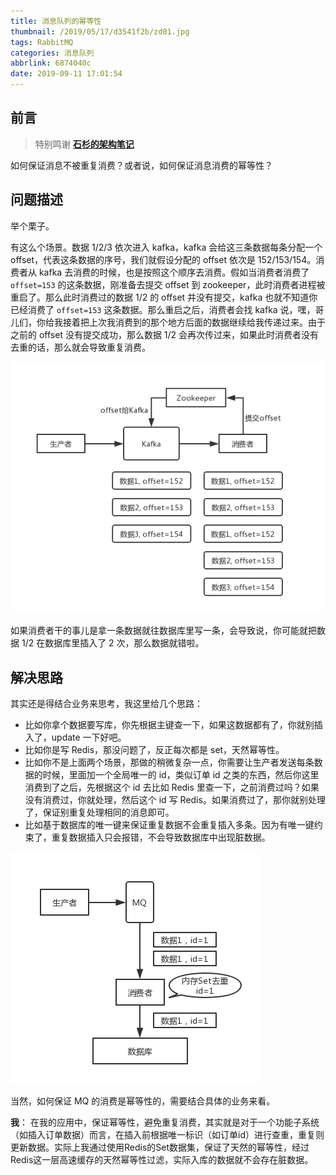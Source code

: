 ```yaml
---
title: 消息队列的幂等性
thumbnail: /2019/05/17/d3541f2b/zd01.jpg
tags: RabbitMQ
categories: 消息队列
abbrlink: 6874040c
date: 2019-09-11 17:01:54
---
```


## 前言

> 特别鸣谢 [**石杉的架构笔记**](https://github.com/doocs/advanced-java)

如何保证消息不被重复消费？或者说，如何保证消息消费的幂等性？

<!--More-->

## 问题描述

举个栗子。

有这么个场景。数据 1/2/3 依次进入 kafka，kafka 会给这三条数据每条分配一个 offset，代表这条数据的序号，我们就假设分配的 offset 依次是 152/153/154。消费者从 kafka 去消费的时候，也是按照这个顺序去消费。假如当消费者消费了 `offset=153` 的这条数据，刚准备去提交 offset 到 zookeeper，此时消费者进程被重启了。那么此时消费过的数据 1/2 的 offset 并没有提交，kafka 也就不知道你已经消费了 `offset=153` 这条数据。那么重启之后，消费者会找 kafka 说，嘿，哥儿们，你给我接着把上次我消费到的那个地方后面的数据继续给我传递过来。由于之前的 offset 没有提交成功，那么数据 1/2 会再次传过来，如果此时消费者没有去重的话，那么就会导致重复消费。

![mq-10](消息队列的幂等性/mq-10.png)

如果消费者干的事儿是拿一条数据就往数据库里写一条，会导致说，你可能就把数据 1/2 在数据库里插入了 2 次，那么数据就错啦。

## 解决思路

其实还是得结合业务来思考，我这里给几个思路：

- 比如你拿个数据要写库，你先根据主键查一下，如果这数据都有了，你就别插入了，update 一下好吧。
- 比如你是写 Redis，那没问题了，反正每次都是 set，天然幂等性。
- 比如你不是上面两个场景，那做的稍微复杂一点，你需要让生产者发送每条数据的时候，里面加一个全局唯一的 id，类似订单 id 之类的东西，然后你这里消费到了之后，先根据这个 id 去比如 Redis 里查一下，之前消费过吗？如果没有消费过，你就处理，然后这个 id 写 Redis。如果消费过了，那你就别处理了，保证别重复处理相同的消息即可。
- 比如基于数据库的唯一键来保证重复数据不会重复插入多条。因为有唯一键约束了，重复数据插入只会报错，不会导致数据库中出现脏数据。

![mq-11](消息队列的幂等性/mq-11.png)

当然，如何保证 MQ 的消费是幂等性的，需要结合具体的业务来看。

**我**： 在我的应用中，保证幂等性，避免重复消费，其实就是对于一个功能子系统（如插入订单数据）而言，在插入前根据唯一标识（如订单id）进行查重，重复则更新数据。实际上我通过使用Redis的Set数据集，保证了天然的幂等性，经过Redis这一层高速缓存的天然幂等性过滤，实际入库的数据就不会存在脏数据。
